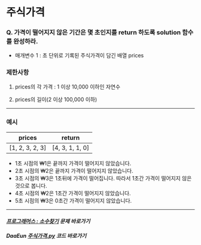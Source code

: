 # 주식가격


### Q. 가격이 떨어지지 않은 기간은 몇 초인지를 return 하도록 solution 함수를 완성하라.

- 매개변수 1 : 초 단위로 기록된 주식가격이 담긴 배열 prices

### 제한사항
1. prices의 각 가격 : 1 이상 10,000 이하인 자연수

2. prices의 길이(2 이상 100,000 이하)

***

### 예시

|prices|return|
|---|---|
|[1, 2, 3, 2, 3]|[4, 3, 1, 1, 0]|

- 1초 시점의 ₩1은 끝까지 가격이 떨어지지 않았습니다.
- 2초 시점의 ₩2은 끝까지 가격이 떨어지지 않았습니다.
- 3초 시점의 ₩3은 1초뒤에 가격이 떨어집니다. 따라서 1초간 가격이 떨어지지 않은 것으로 봅니다.
- 4초 시점의 ₩2은 1초간 가격이 떨어지지 않았습니다.
- 5초 시점의 ₩3은 0초간 가격이 떨어지지 않았습니다.

***

#### _[프로그래머스 : 소수찾기](https://programmers.co.kr/learn/courses/30/lessons/42584?) 문제 바로가기_

#### _DaaEun [주식가격.py](https://github.com/DaaEun/Practicing-Co-Te/blob/main/Programmers/Level%202/%EC%A3%BC%EC%8B%9D%EA%B0%80%EA%B2%A9.py) 코드 바로가기_
